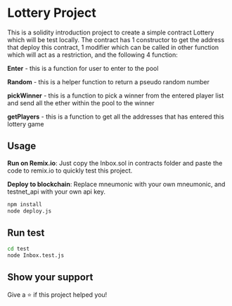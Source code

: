 # Lottery Project
This is a solidity introduction project to create a simple contract Lottery which will be test locally. 
The contract has 1 constructor to get the address that deploy this contract, 1 modifier which can be called in other function which will act as a restriction, and the following 4 function:

**Enter** - this is a function for user to enter to the pool

**Random** - this is a helper function to return a pseudo random number

**pickWinner** - this is a function to pick a winner from the entered player list and send all the ether within the pool to the winner

**getPlayers** - this is a function to get all the addresses that has entered this lottery game

## Usage
**Run on Remix.io**: Just copy the Inbox.sol in contracts folder and paste the code to remix.io to quickly test this project.

**Deploy to blockchain**: 
Replace mneumonic with your own mneumonic, and testnet_api with your own api key.
```bash
npm install
node deploy.js
```

## Run test 
```bash
cd test
node Inbox.test.js
```

## Show your support
Give a ⭐ if this project helped you!
